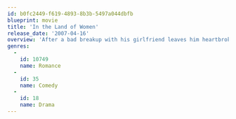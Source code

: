 ```yaml
---
id: b0fc2449-f619-4893-8b3b-5497a044dbfb
blueprint: movie
title: 'In the Land of Women'
release_date: '2007-04-16'
overview: 'After a bad breakup with his girlfriend leaves him heartbroken, Carter Webb moves to Michigan to take care of his ailing grandmother. Once there, he gets mixed up in the lives of the mother and daughters who live across the street.'
genres:
  -
    id: 10749
    name: Romance
  -
    id: 35
    name: Comedy
  -
    id: 18
    name: Drama
---
```

